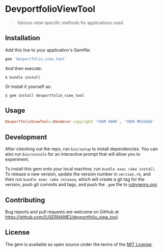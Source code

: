# DevportfolioViewTool

> Various view specific methods for applications used.

## Installation

Add this line to your application's Gemfile:

```ruby
gem 'devportfolio_view_tool'
```

And then execute:

    $ bundle install

Or install it yourself as:

    $ gem install devportfolio_view_tool

## Usage

```ruby
DevportfolioViewTool::Renderer.copyright 'YOUR NAME', 'YOUR MESSAGE'
```

## Development

After checking out the repo, run `bin/setup` to install dependencies. You can also run `bin/console` for an interactive prompt that will allow you to experiment.

To install this gem onto your local machine, run `bundle exec rake install`. To release a new version, update the version number in `version.rb`, and then run `bundle exec rake release`, which will create a git tag for the version, push git commits and tags, and push the `.gem` file to [rubygems.org](https://rubygems.org).

## Contributing

Bug reports and pull requests are welcome on GitHub at https://github.com/[USERNAME]/devportfolio_view_tool.


## License

The gem is available as open source under the terms of the [MIT License](https://opensource.org/licenses/MIT).
